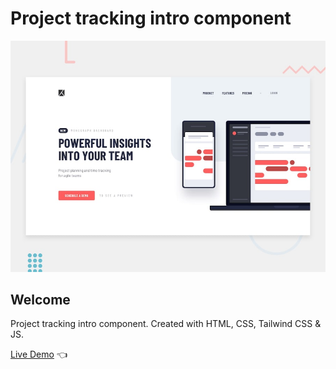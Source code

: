 # Project tracking intro component

![Design preview for Project tracking intro component](./design/desktop-preview.jpg)

## Welcome 

Project tracking intro component. Created with HTML, CSS, Tailwind CSS & JS.

[Live Demo](https://dmitriy24s.github.io/project-tracking-intro-component/) 👈
